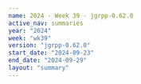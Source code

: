 ```yaml
---
name: 2024 - Week 39 - jgrpp-0.62.0
active_nav: summaries
year: "2024"
week: "wk39"
version: "jgrpp-0.62.0"
start_date: "2024-09-23"
end_date: "2024-09-29"
layout: "summary"
---
```

